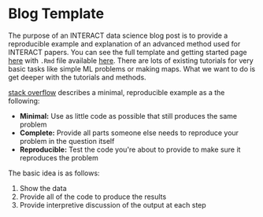 # Blog Template

The purpose of an INTERACT data science blog post is to provide a reproducible example and explanation of an advanced method used for INTERACT papers. You can see the full template and getting started page [here](https://github.com/TeamINTERACT/blog_template/blob/main/blog_template.md) with `.Rmd` file available [here](https://github.com/TeamINTERACT/blog_template/blob/main/blog_template.Rmd).  There are lots of existing tutorials for very basic tasks like simple ML problems or making maps. What we want to do is get deeper with the tutorials and methods. 

[stack overflow](https://stackoverflow.com/help/minimal-reproducible-example) describes a minimal, reproducible example as a the following:  

- __Minimal:__ Use as little code as possible that still produces the same problem
- __Complete:__ Provide all parts someone else needs to reproduce your problem in the question itself
- __Reproducible:__ Test the code you're about to provide to make sure it reproduces the problem

The basic idea is as follows:  

1. Show the data 
2. Provide all of the code to produce the results 
3. Provide interpretive discussion of the output at each step

